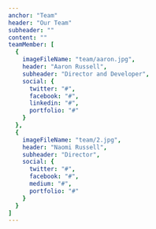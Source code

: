 ```yaml
---
anchor: "Team"
header: "Our Team"
subheader: ""
content: ""
teamMember: [
  {
    imageFileName: "team/aaron.jpg",
    header: "Aaron Russell",
    subheader: "Director and Developer",
    social: {
      twitter: "#",
      facebook: "#",
      linkedin: "#",
      portfolio: "#"
    }
  },
  {
    imageFileName: "team/2.jpg",
    header: "Naomi Russell",
    subheader: "Director",
    social: {
      twitter: "#",
      facebook: "#",
      medium: "#",
      portfolio: "#"
    }
  }
]
---
```

